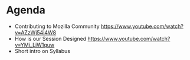 # Agenda

- Contributing to Mozilla Community https://www.youtube.com/watch?v=AZzWj54i4W8
- How is our Session Designed  https://www.youtube.com/watch?v=YMi_LiW1quw
- Short intro on Syllabus

